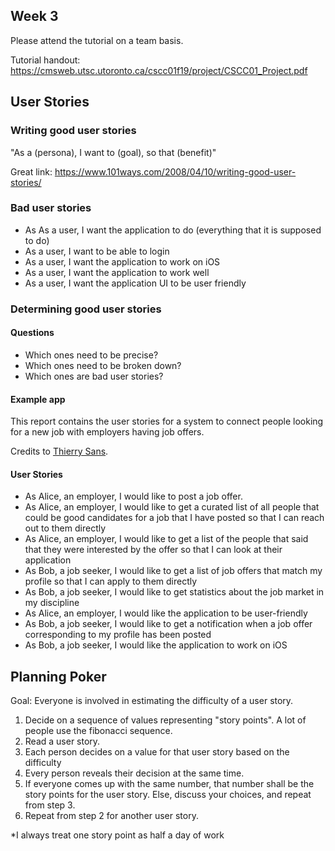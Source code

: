 ## Week 3
Please attend the tutorial on a team basis.

Tutorial handout: https://cmsweb.utsc.utoronto.ca/cscc01f19/project/CSCC01_Project.pdf

## User Stories
### Writing good user stories
"As a (persona), I want to (goal), so that (benefit)"

Great link: https://www.101ways.com/2008/04/10/writing-good-user-stories/


### Bad user stories
- As As a user, I want the application to do (everything that it is supposed to do)
- As a user, I want to be able to login
- As a user, I want the application to work on iOS
- As a user, I want the application to work well
- As a user, I want the application UI to be user friendly

### Determining good user stories
#### Questions
- Which ones need to be precise?
- Which ones need to be broken down?
- Which ones are bad user stories?

#### Example app
This report contains the user stories for a system to connect people looking
for a new job with employers having job offers.

Credits to [Thierry Sans](https://thierrysans.me/CSCC01/lectures/03/userstories-exercise.pdf).

#### User Stories
- As Alice, an employer, I would like to post a job offer.
- As Alice, an employer, I would like to get a curated list of all people that
could be good candidates for a job that I have posted so that I can reach
out to them directly
- As Alice, an employer, I would like to get a list of the people that said that
they were interested by the offer so that I can look at their application
- As Bob, a job seeker, I would like to get a list of job offers that match my
profile so that I can apply to them directly
- As Bob, a job seeker, I would like to get statistics about the job market in
my discipline
- As Alice, an employer, I would like the application to be user-friendly
- As Bob, a job seeker, I would like to get a notification when a job offer
corresponding to my profile has been posted
- As Bob, a job seeker, I would like the application to work on iOS


## Planning Poker
Goal: Everyone is involved in estimating the difficulty of a user story.
1. Decide on a sequence of values representing "story points". A lot of people use the
fibonacci sequence.
2. Read a user story.
3. Each person decides on a value for that user story based on the difficulty
4. Every person reveals their decision at the same time.
5. If everyone comes up with the same number, that number shall be the story points for the user story.
Else, discuss your choices, and repeat from step 3.
6. Repeat from step 2 for another user story.

*I always treat one story point as half a day of work
